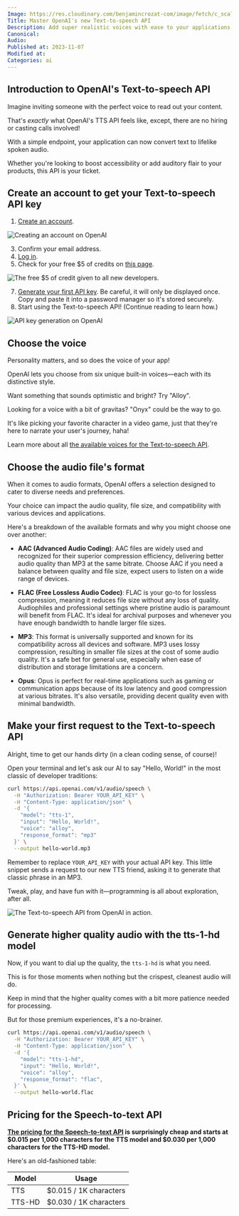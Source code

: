 ```yaml
---
Image: https://res.cloudinary.com/benjamincrozat-com/image/fetch/c_scale,f_webp,q_auto,w_1200/https://life-long-bunny.fra1.digitaloceanspaces.com/media-library/production/244/dWhvP99H2F5X07q5kSWbK2u7m45yoQ-metadm9pY2UuanBn-.jpg
Title: Master OpenAI's new Text-to-speech API
Description: Add super realistic voices with ease to your applications, thanks to OpenAI's Text-to-speech API.
Canonical: 
Audio:
Published at: 2023-11-07
Modified at: 
Categories: ai
---
```


## Introduction to OpenAI's Text-to-speech API

Imagine inviting someone with the perfect voice to read out your content. 

That's *exactly* what OpenAI's TTS API feels like, except, there are no hiring or casting calls involved!

With a simple endpoint, your application can now convert text to lifelike spoken audio.

Whether you're looking to boost accessibility or add auditory flair to your products, this API is your ticket.

## Create an account to get your Text-to-speech API key

1. [Create an account](https://chat.openai.com/auth/login).

![Creating an account on OpenAI](https://life-long-bunny.fra1.digitaloceanspaces.com/media-library/production/229/conversions/Dt2ElwOQoKtwjEhuw2eu1uGceEDJnF-metaQ2xlYW5TaG90IDIwMjMtMTEtMDYgYXQgMTkuNTQuMjZAMngucG5n--medium.jpg)

3. Confirm your email address.
4. [Log in](https://chat.openai.com/auth/login).
5. Check for your free $5 of credits on [this page](https://platform.openai.com/account/billing/overview).

![The free $5 of credit given to all new developers.](https://life-long-bunny.fra1.digitaloceanspaces.com/media-library/production/228/conversions/V2xA6LlqgeEAd87BpKshqkY19sV9rp-metaQ2xlYW5TaG90IDIwMjMtMTEtMDYgYXQgMTkuNTUuMDdAMngucG5n--medium.jpg)

7. [Generate your first API key](https://platform.openai.com/api-keys). Be careful, it will only be displayed once. Copy and paste it into a password manager so it's stored securely.
8. Start using the Text-to-speech API! (Continue reading to learn how.)

![API key generation on OpenAI](https://life-long-bunny.fra1.digitaloceanspaces.com/media-library/production/227/conversions/yZF7oBp7WI9jbq8gFcNWDWtmQDWWXb-metaQ2xlYW5TaG90IDIwMjMtMTEtMDYgYXQgMjAuMDIuMjhAMngucG5n--medium.jpg)

## Choose the voice

Personality matters, and so does the voice of your app!

OpenAI lets you choose from six unique built-in voices—each with its distinctive style.

Want something that sounds optimistic and bright? Try "Alloy".

Looking for a voice with a bit of gravitas? "Onyx" could be the way to go. 

It's like picking your favorite character in a video game, just that they're here to narrate your user's journey, haha!

Learn more about all [the available voices for the Text-to-speech API](https://platform.openai.com/docs/guides/text-to-speech/voice-options).

## Choose the audio file's format

When it comes to audio formats, OpenAI offers a selection designed to cater to diverse needs and preferences.

Your choice can impact the audio quality, file size, and compatibility with various devices and applications.

Here's a breakdown of the available formats and why you might choose one over another:

- **AAC (Advanced Audio Coding)**: AAC files are widely used and recognized for their superior compression efficiency, delivering better audio quality than MP3 at the same bitrate. Choose AAC if you need a balance between quality and file size, expect users to listen on a wide range of devices.

- **FLAC (Free Lossless Audio Codec)**: FLAC is your go-to for lossless compression, meaning it reduces file size without any loss of quality. Audiophiles and professional settings where pristine audio is paramount will benefit from FLAC. It's ideal for archival purposes and whenever you have enough bandwidth to handle larger file sizes.

- **MP3**: This format is universally supported and known for its compatibility across all devices and software. MP3 uses lossy compression, resulting in smaller file sizes at the cost of some audio quality. It's a safe bet for general use, especially when ease of distribution and storage limitations are a concern.

- **Opus**: Opus is perfect for real-time applications such as gaming or communication apps because of its low latency and good compression at various bitrates. It's also versatile, providing decent quality even with minimal bandwidth.

## Make your first request to the Text-to-speech API

Alright, time to get our hands dirty (in a clean coding sense, of course)! 

Open your terminal and let's ask our AI to say "Hello, World!" in the most classic of developer traditions:

```bash
curl https://api.openai.com/v1/audio/speech \
  -H "Authorization: Bearer YOUR_API_KEY" \
  -H "Content-Type: application/json" \
  -d '{
    "model": "tts-1",
    "input": "Hello, World!",
    "voice": "alloy",
    "response_format": "mp3"
  }' \
  --output hello-world.mp3
```

Remember to replace `YOUR_API_KEY` with your actual API key. This little snippet sends a request to our new TTS friend, asking it to generate that classic phrase in an MP3.

Tweak, play, and have fun with it—programming is all about exploration, after all.

![The Text-to-speech API from OpenAI in action.](https://life-long-bunny.fra1.digitaloceanspaces.com/media-library/production/243/conversions/uIHvav58f1yA18pPedbbCrS832AMAZ-metaQ2xlYW5TaG90IDIwMjMtMTEtMDcgYXQgMTIuNTkuMTVAMngucG5n--medium.jpg)

## Generate higher quality audio with the tts-1-hd model

Now, if you want to dial up the quality, the `tts-1-hd` is what you need. 

This is for those moments when nothing but the crispest, cleanest audio will do.

Keep in mind that the higher quality comes with a bit more patience needed for processing.

But for those premium experiences, it's a no-brainer.

```bash
curl https://api.openai.com/v1/audio/speech \
  -H "Authorization: Bearer YOUR_API_KEY" \
  -H "Content-Type: application/json" \
  -d '{
    "model": "tts-1-hd",
    "input": "Hello, World!",
    "voice": "alloy",
    "response_format": "flac",
  }' \
  --output hello-world.flac
```

## Pricing for the Speech-to-text API

**[The pricing for the Speech-to-text API](https://openai.com/pricing) is surprisingly cheap and starts at $0.015 per 1,000 characters for the TTS model and $0.030 per 1,000 characters for the TTS-HD model.**

Here's an old-fashioned table:

|  Model | Usage |
|--------|-------|
| TTS | $0.015 / 1K characters |
| TTS-HD | $0.030 / 1K characters |